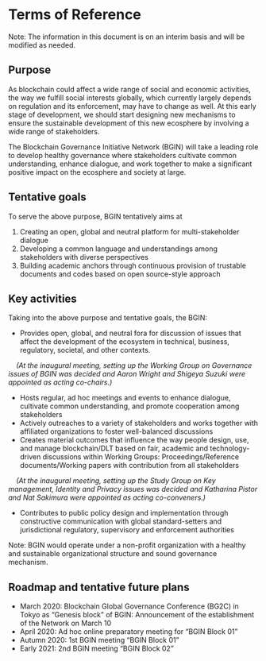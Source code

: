 # Terms of Reference

Note: The information in this document is on an interim basis and will be modified as needed.

## Purpose
As blockchain could affect a wide range of social and economic activities, the way we fulfill social interests globally, which currently largely depends on regulation and its enforcement, may have to change as well. At this early stage of development, we should start designing new mechanisms to ensure the sustainable development of this new ecosphere by involving a wide range of stakeholders.

The Blockchain Governance Initiative Network (BGIN) will take a leading role to develop healthy governance where stakeholders cultivate common understanding, enhance dialogue, and work together to make a significant positive impact on the ecosphere and society at large. 

## Tentative goals
To serve the above purpose, BGIN tentatively aims at
1. Creating an open, global and neutral platform for multi-stakeholder dialogue
2. Developing a common language and understandings among stakeholders with diverse perspectives
3.  Building academic anchors through continuous provision of trustable documents and codes based on open source-style approach 

## Key activities
Taking into the above purpose and tentative goals, the BGIN:
- Provides open, global, and neutral fora for discussion of issues that affect the development of the ecosystem in technical, business, regulatory, societal, and other contexts. 

&nbsp;&nbsp;&nbsp; *(At the inaugural meeting, setting up the Working Group on Governance issues of BGIN was decided and Aaron Wright and Shigeya Suzuki were appointed as acting co-chairs.)*
- Hosts regular,  ad hoc meetings and events to enhance dialogue, cultivate common understanding, and promote cooperation among stakeholders 
- Actively outreaches to a variety of stakeholders and works together with affiliated organizations to foster well-balanced discussions
- Creates material outcomes that influence the way people design, use, and manage blockchain/DLT based on fair, academic and technology-driven discussions within Working Groups: Proceedings/Reference documents/Working papers with contribution from all stakeholders

&nbsp;&nbsp;&nbsp; *(At the inaugural meeting, setting up the Study Group on Key management, Identity and Privacy issues was decided and Katharina Pistor and Nat Sakimura were appointed as acting co-conveners.)*
- Contributes to public policy design and implementation through constructive communication with global standard-setters and jurisdictional regulatory, supervisory and enforcement authorities 

Note: BGIN would operate under a non-profit organization with a healthy and sustainable organizational structure and sound governance mechanism.  

## Roadmap and tentative future plans
- March 2020: Blockchain Global Governance Conference (BG2C) in Tokyo as “Genesis block” of BGIN: Announcement of the establishment of the Network on March 10
- April 2020: Ad hoc online preparatory meeting for “BGIN Block 01”
- Autumn 2020: 1st BGIN meeting “BGIN Block 01” 
- Early 2021: 2nd BGIN meeting “BGIN Block 02”
